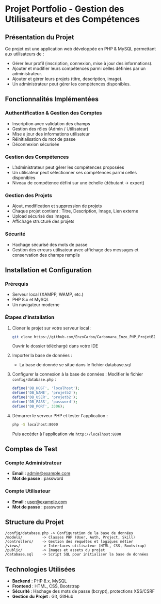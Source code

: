 # Projet Portfolio - Gestion des Utilisateurs et des Compétences

## Présentation du Projet
Ce projet est une application web développée en PHP & MySQL permettant aux utilisateurs de :
- Gérer leur profil (inscription, connexion, mise à jour des informations).
- Ajouter et modifier leurs compétences parmi celles définies par un administrateur.
- Ajouter et gérer leurs projets (titre, description, image).
- Un administrateur peut gérer les compétences disponibles.

## Fonctionnalités Implémentées

### Authentification & Gestion des Comptes
- Inscription avec validation des champs
- Gestion des rôles (Admin / Utilisateur)
- Mise à jour des informations utilisateur
- Réinitialisation du mot de passe
- Déconnexion sécurisée

### Gestion des Compétences
- L’administrateur peut gérer les compétences proposées
- Un utilisateur peut sélectionner ses compétences parmi celles disponibles
- Niveau de compétence défini sur une échelle (débutant → expert)

### Gestion des Projets
- Ajout, modification et suppression de projets
- Chaque projet contient : Titre, Description, Image, Lien externe
- Upload sécurisé des images.
- Affichage structuré des projets

### Sécurité
- Hachage sécurisé des mots de passe
- Gestion des erreurs utilisateur avec affichage des messages et conservation des champs remplis

## Installation et Configuration

### Prérequis
- Serveur local (XAMPP, WAMP, etc.)
- PHP 8.x et MySQL
- Un navigateur moderne

### Étapes d’Installation
1. Cloner le projet sur votre serveur local :
   ```sh
   git clone https://github.com/EnzoCarbo/Carbonara_Enzo_PHP_ProjetB2
   ```
   Ouvrir le dossier téléchargé dans votre IDE
   
2. Importer la base de données :
   - La base de donnée se situe dans le fichier database.sql

3. Configurer la connexion à la base de données :
   Modifier le fichier `config/database.php` :
   ```php
   define('DB_HOST', 'localhost');
   define('DB_NAME', 'projetb2');
   define('DB_USER', 'projetb2');
   define('DB_PASS', 'password');
   define('DB_PORT', 3306);
   ```

4. Démarrer le serveur PHP et tester l'application :
   ```sh
   php -S localhost:8000
   ```
   Puis accéder à l'application via `http://localhost:8000`

## Comptes de Test

### Compte Administrateur
- **Email** : admin@example.com
- **Mot de passe** : password

### Compte Utilisateur
- **Email** : user@example.com
- **Mot de passe** : password

## Structure du Projet

```
/config/database.php -> Configuration de la base de données
/models/         -> Classes PHP (User, Auth, Project, Skill)
/controllers/    -> Gestion des requêtes et logiques métier
/views/          -> Interfaces utilisateur (HTML, CSS, Bootstrap)
/public/         -> Images et assets du projet
/database.sql    -> Script SQL pour initialiser la base de données
```

## Technologies Utilisées
- **Backend** : PHP 8.x, MySQL
- **Frontend** : HTML, CSS, Bootstrap
- **Sécurité** : Hachage des mots de passe (bcrypt), protections XSS/CSRF
- **Gestion du Projet** : Git, GitHub


